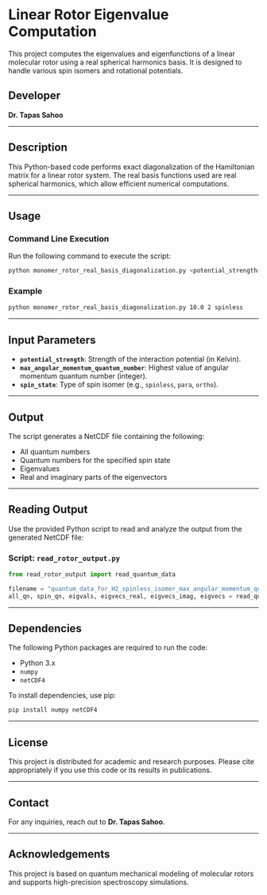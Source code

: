 
# Linear Rotor Eigenvalue Computation

This project computes the eigenvalues and eigenfunctions of a linear molecular rotor using a real spherical harmonics basis. It is designed to handle various spin isomers and rotational potentials.

## Developer

**Dr. Tapas Sahoo**

---

## Description

This Python-based code performs exact diagonalization of the Hamiltonian matrix for a linear rotor system. The real basis functions used are real spherical harmonics, which allow efficient numerical computations.

---

## Usage

### Command Line Execution

Run the following command to execute the script:

```bash
python monomer_rotor_real_basis_diagonalization.py <potential_strength> <max_angular_momentum_quantum_number> <spin_state>
```

### Example

```bash
python monomer_rotor_real_basis_diagonalization.py 10.0 2 spinless
```

---

## Input Parameters

- **`potential_strength`**: Strength of the interaction potential (in Kelvin).
- **`max_angular_momentum_quantum_number`**: Highest value of angular momentum quantum number (integer).
- **`spin_state`**: Type of spin isomer (e.g., `spinless`, `para`, `ortho`).

---

## Output

The script generates a NetCDF file containing the following:

- All quantum numbers
- Quantum numbers for the specified spin state
- Eigenvalues
- Real and imaginary parts of the eigenvectors

---

## Reading Output

Use the provided Python script to read and analyze the output from the generated NetCDF file:

### Script: `read_rotor_output.py`

```python
from read_rotor_output import read_quantum_data

filename = "quantum_data_for_H2_spinless_isomer_max_angular_momentum_quantum_number6_potential_strength100.0K_grids_theta17_phi39.nc"
all_qn, spin_qn, eigvals, eigvecs_real, eigvecs_imag, eigvecs = read_quantum_data(filename)
```

---

## Dependencies

The following Python packages are required to run the code:

- Python 3.x
- `numpy`
- `netCDF4`

To install dependencies, use pip:

```bash
pip install numpy netCDF4
```

---

## License

This project is distributed for academic and research purposes. Please cite appropriately if you use this code or its results in publications.

---

## Contact

For any inquiries, reach out to **Dr. Tapas Sahoo**.

---

## Acknowledgements

This project is based on quantum mechanical modeling of molecular rotors and supports high-precision spectroscopy simulations.
